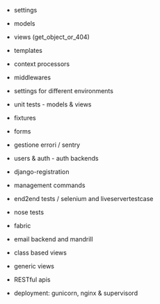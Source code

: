 * settings
* models
* views (get_object_or_404)
* templates
* context processors
* middlewares
* settings for different environments
* unit tests - models & views
* fixtures
* forms


* gestione errori / sentry

* users & auth - auth backends
* django-registration
* management commands
* end2end tests / selenium and liveservertestcase
* nose tests
* fabric
* email backend and mandrill

* class based views
* generic views

* RESTful apis
* deployment: gunicorn, nginx & supervisord






